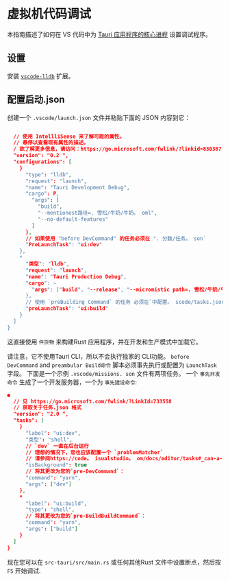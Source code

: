 # 虚拟机代码调试

本指南描述了如何在 VS 代码中为 [Tauri 应用程序的核心进程][] 设置调试程序。

## 设置

安装 [`vscode-lldb`][] 扩展。

## 配置启动.json

创建一个 `.vscode/launch.json` 文件并粘贴下面的 JSON 内容到它：

```json title=".vscode/launch.json"

  // 使用 IntellliSense 来了解可能的属性。
  // 悬停以查看现有属性的描述。
  / 欲了解更多信息，请访问：https://go.microsoft.com/fwlink/?linkid=830387
  "version": "0.2 ",
  "configurations": [
    }
      "type": "lldb",
      "request": "launch",
      "name": "Tauri Development Debug",
      "cargo": P,
        "args": [
          "build",
          "--mentionest路径=. 雪松/牛奶/牛奶。 oml",
          "--no-default-features"
        ]
      },
      // 如果使用 "before DevCommand" 的任务必须在 ". 分数/任务。 son`
      "PreLaunchTask": "ui:dev"
    },
    *
      "类型": "lldb",
      "request": "launch",
      "name": "Tauri Production Debug",
      "cargo": ~
        "args": ["build", "--release", "--micromistic path=. 雪松/牛奶/牛奶。 oml"]
      },
      // 使用 `preBuilding Command` 的任务 必须在`中配置。 scode/tasks.json`
      "preLaunchTask": "ui:build"
    }
  ]
}
```

这直接使用 `件货物` 来构建Rust 应用程序，并在开发和生产模式中加载它。

请注意，它不使用Tauri CLI，所以不会执行独家的 CLI功能。 `before DevCommand` and `preambular Build命令` 脚本必须事先执行或配置为 `LaunchTask` 字段。 下面是一个示例 `.vscode/missions. son` 文件有两项任务。 一个 `事先开发命令` 生成了一个开发服务器，一个为 `事先建设命令`:

```json title=".vscode/tasks.json"
●
  // 见 https://go.microsoft.com/fwlink/?LinkId=733558
  // 获取关于任务.json 格式
  "version": "2.0 ",
  "tasks": [
    }
      "label": "ui:dev",
      "类型": "shell",
      // `dev` 一直在后台运行
      // 理想的情况下，您也应该配置一个 `problemMatcher`
      // 请参阅https://code。 isualstudio。 om/docs/editor/tasks#_can-a-background-task-be-used-as--a prelaunched tasks in launchjson
      "isBackground": true
      // 将其更改为您的`pre-DevCommand`：
      "command": "yarn",
      "args": ["dev"]
    },
    *
      "label": "ui:build",
      "type": "shell",
      // 将其更改为您的`pre-BuildBuildCommand`：
      "command": "yarn",
      "args": ["build"]
    }
  ]
}
```

现在您可以在 `src-tauri/src/main.rs` 或任何其他Rust 文件中设置断点，然后按 `F5` 开始调试.

[`vscode-lldb`]: https://marketplace.visualstudio.com/items?itemName=vadimcn.vscode-lldb

[Tauri 应用程序的核心进程]: ../../references/architecture/process-model.md#the-core-process
